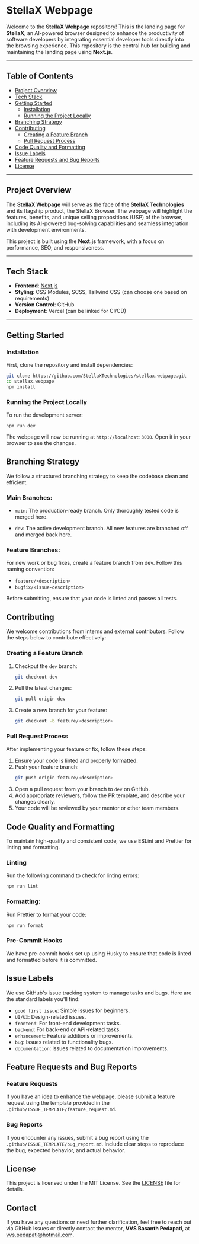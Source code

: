 # StellaX Webpage

Welcome to the **StellaX Webpage** repository! This is the landing page for **StellaX**, an AI-powered browser designed to enhance the productivity of software developers by integrating essential developer tools directly into the browsing experience. This repository is the central hub for building and maintaining the landing page using **Next.js**.

---

## Table of Contents

- [Project Overview](#project-overview)
- [Tech Stack](#tech-stack)
- [Getting Started](#getting-started)
  - [Installation](#installation)
  - [Running the Project Locally](#running-the-project-locally)
- [Branching Strategy](#branching-strategy)
- [Contributing](#contributing)
  - [Creating a Feature Branch](#creating-a-feature-branch)
  - [Pull Request Process](#pull-request-process)
- [Code Quality and Formatting](#code-quality-and-formatting)
- [Issue Labels](#issue-labels)
- [Feature Requests and Bug Reports](#feature-requests-and-bug-reports)
- [License](#license)

---

## Project Overview

The **StellaX Webpage** will serve as the face of the **StellaX Technologies** and its flagship product, the StellaX Browser. The webpage will highlight the features, benefits, and unique selling propositions (USP) of the browser, including its AI-powered bug-solving capabilities and seamless integration with development environments.

This project is built using the **Next.js** framework, with a focus on performance, SEO, and responsiveness.

---

## Tech Stack

- **Frontend**: [Next.js](https://nextjs.org/)
- **Styling**: CSS Modules, SCSS, Tailwind CSS (can choose one based on requirements)
- **Version Control**: GitHub
- **Deployment**: Vercel (can be linked for CI/CD)

---

## Getting Started

### Installation

First, clone the repository and install dependencies:

```bash
git clone https://github.com/StellaXTechnologies/stellax.webpage.git
cd stellax.webpage
npm install
```

### Running the Project Locally

To run the development server:

    npm run dev
    
The webpage will now be running at `http://localhost:3000`. Open it in your browser to see the changes.


## Branching Strategy
We follow a structured branching strategy to keep the codebase clean and efficient.
### Main Branches:
- `main`: The production-ready branch. Only thoroughly tested code is merged here.

- `dev`: The active development branch. All new features are branched off and merged back here.

### Feature Branches:
For new work or bug fixes, create a feature branch from dev. Follow this naming convention:

- `feature/<description>`
- `bugfix/<issue-description>`

Before submitting, ensure that your code is linted and passes all tests.


## Contributing

We welcome contributions from interns and external contributors. Follow the steps below to contribute effectively:

### Creating a Feature Branch

1. Checkout the `dev` branch:
    ``` bash
    git checkout dev
    ```
2. Pull the latest changes:
    ```bash
    git pull origin dev
    ```
3. Create a new branch for your feature:
    ```bash
    git checkout -b feature/<description>
    ```

### Pull Request Process
After implementing your feature or fix, follow these steps:
1. Ensure your code is linted and properly formatted.
2. Push your feature branch:
    ```bash
    git push origin feature/<description>

    ```
3. Open a pull request from your branch to `dev` on GitHub.
4. Add appropriate reviewers, follow the PR template, and describe your changes clearly.
5. Your code will be reviewed by your mentor or other team members.


## Code Quality and Formatting
To maintain high-quality and consistent code, we use ESLint and Prettier for linting and formatting.

### Linting
Run the following command to check for linting errors:
```bash
npm run lint
```

### Formatting:
Run Prettier to format your code:
```bash
npm run format
```

### Pre-Commit Hooks
We have pre-commit hooks set up using Husky to ensure that code is linted and formatted before it is committed.

## Issue Labels
We use GitHub's issue tracking system to manage tasks and bugs. Here are the standard labels you'll find:
- `good first issue`: Simple issues for beginners.
- `UI/UX`: Design-related issues.
- `frontend`: For front-end development tasks.
- `backend`: For back-end or API-related tasks.
- `enhancement`: Feature additions or improvements.
- `bug`: Issues related to functionality bugs.
- `documentation`: Issues related to documentation improvements.

## Feature Requests and Bug Reports

### Feature Requests
If you have an idea to enhance the webpage, please submit a feature request using the template provided in the `.github/ISSUE_TEMPLATE/feature_request.md`.

### Bug Reports
If you encounter any issues, submit a bug report using the `.github/ISSUE_TEMPLATE/bug_report.md`. Include clear steps to reproduce the bug, expected behavior, and actual behavior.

## License
This project is licensed under the MIT License. See the [LICENSE](https://fsf.org/) file for details.


## Contact
If you have any questions or need further clarification, feel free to reach out via GitHub Issues or directly contact the mentor, **VVS Basanth Pedapati**, at [vvs.pedapati@hotmail.com](vvs.pedapati@hotmail.com).